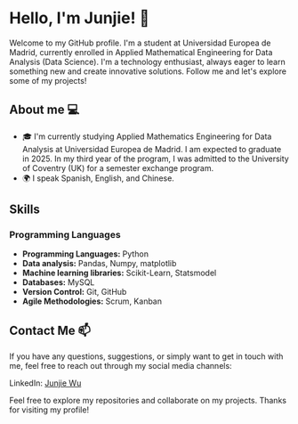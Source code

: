 # Hello, I'm Junjie! 👋

Welcome to my GitHub profile. I'm a student at Universidad Europea de Madrid, currently enrolled in Applied Mathematical Engineering for Data Analysis (Data Science). I'm a technology enthusiast, always eager to learn something new and create innovative solutions. Follow me and let's explore some of my projects!

## About me 💻
- 🎓 I'm currently studying Applied Mathematics Engineering for Data Analysis at Universidad Europea de Madrid. I am expected to graduate in 2025. In my third year of the program, I was admitted to the University of Coventry (UK) for a semester exchange program.
- 🌍 I speak Spanish, English, and Chinese.


## Skills
### Programming Languages

- **Programming Languages:** Python
- **Data analysis:** Pandas, Numpy, matplotlib
- **Machine learning libraries:** Scikit-Learn, Statsmodel
- **Databases:** MySQL
- **Version Control:** Git, GitHub
- **Agile Methodologies:** Scrum, Kanban

## Contact Me 📫
If you have any questions, suggestions, or simply want to get in touch with me, feel free to reach out through my social media channels:

LinkedIn: [Junjie Wu](https://www.linkedin.com/in/junjie-wu-jj/)

Feel free to explore my repositories and collaborate on my projects. Thanks for visiting my profile!

